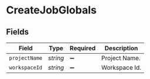 # CreateJobGlobals


## Fields

| Field              | Type               | Required           | Description        |
| ------------------ | ------------------ | ------------------ | ------------------ |
| `projectName`      | *string*           | :heavy_minus_sign: | Project Name.      |
| `workspaceId`      | *string*           | :heavy_minus_sign: | Workspace Id.      |